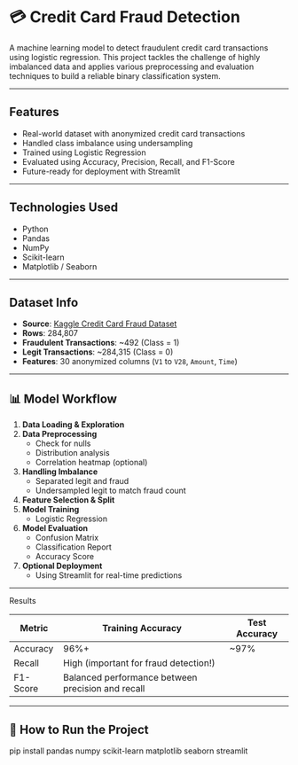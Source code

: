 # 💳 Credit Card Fraud Detection

A machine learning model to detect fraudulent credit card transactions using logistic regression. This project tackles the challenge of highly imbalanced data and applies various preprocessing and evaluation techniques to build a reliable binary classification system.

---

##  Features

- Real-world dataset with anonymized credit card transactions
- Handled class imbalance using undersampling
- Trained using Logistic Regression
- Evaluated using Accuracy, Precision, Recall, and F1-Score
- Future-ready for deployment with Streamlit

---

##  Technologies Used

- Python
- Pandas
- NumPy
- Scikit-learn
- Matplotlib / Seaborn


---

##  Dataset Info

- **Source**: [Kaggle Credit Card Fraud Dataset](https://www.kaggle.com/datasets/mlg-ulb/creditcardfraud)
- **Rows**: 284,807
- **Fraudulent Transactions**: ~492 (Class = 1)
- **Legit Transactions**: ~284,315 (Class = 0)
- **Features**: 30 anonymized columns (`V1` to `V28`, `Amount`, `Time`)

---

## 📊 Model Workflow

1. **Data Loading & Exploration**
2. **Data Preprocessing**
   - Check for nulls
   - Distribution analysis
   - Correlation heatmap (optional)
3. **Handling Imbalance**
   - Separated legit and fraud
   - Undersampled legit to match fraud count
4. **Feature Selection & Split**
5. **Model Training**
   - Logistic Regression
6. **Model Evaluation**
   - Confusion Matrix
   - Classification Report
   - Accuracy Score
7. **Optional Deployment**
   - Using Streamlit for real-time predictions

---

 Results

| Metric     | Training Accuracy | Test Accuracy |
|------------|-------------------|----------------|
| Accuracy   | 96%+              | ~97%  |
| Recall     | High (important for fraud detection!) |
| F1-Score   | Balanced performance between precision and recall |

---

## 🧪 How to Run the Project

pip install pandas numpy scikit-learn matplotlib seaborn streamlit
